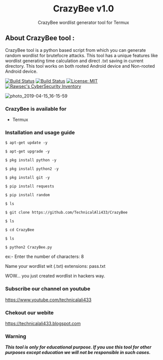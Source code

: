 # <h1 align="center">CrazyBee v1.0</h1>
<p align="center">
      CrazyBee wordlist generator tool for Termux 
</p>

## About CrazyBee tool :

CrazyBee tool is a python based script from which you can generate random wordlist for brutefocre attacks. This tool has a unique features like wordlist generating time calculation and direct .txt saving in current directory. This tool works on both rooted Android device and Non-rooted Android device.

[![Build Status](https://img.shields.io/github/stars/noob-hackers/ipdrone.svg)](https://github.com/noob-hackers/ipdrone)
[![Build Status](https://img.shields.io/github/forks/noob-hackers/ipdrone.svg)](https://github.com/noob-hackers/ipdrone)
[![License: MIT](https://img.shields.io/github/license/noob-hackers/ipdrone.svg)](https://github.com/noob-hackers/ipdrone)
[![Rawsec's CyberSecurity Inventory](https://inventory.rawsec.ml/img/badges/Rawsec-inventoried-FF5050_flat.svg)](https://inventory.rawsec.ml/tools.html#p-gen)

![photo_2019-04-15_16-15-59](https://1.bp.blogspot.com/-m6t_3aGJb38/XeowQWn_tMI/AAAAAAAAATk/9ApdOPlk49UXTbokRhZZU7KgUyCCEHArQCLcBGAsYHQ/s1600/IMG_20191206_153952.png)

### CrazyBee is available for

* Termux

### Installation and usage guide
```
$ apt-get update -y
```
```
$ apt-get upgrade -y
```
```
$ pkg install python -y 
```
```
$ pkg install python2 -y
```
```
$ pkg install git -y
```
```
$ pip install requests
```
```
$ pip install random
```
```
$ ls
```
```
$ git clone https://github.com/TechnicalAli433/CrazyBee
```
```
$ ls
```
```
$ cd CrazyBee
```
```
$ ls
```
```
$ python2 CrazyBee.py
```
ex:- Enter the number of characters: 8

Name your wordlist wit (.txt) extensions: pass.txt

WOW... you just created wordlist in hackers way.

### Subscribe our channel on youtube
https://www.youtube.com/technicalali433

### Chekout our webite 
https://technicalali433.blogspot.com
     
### Warning

***This tool is only for educational purpose. If you use this tool for other purposes except education we will not be responsible in such cases.***
